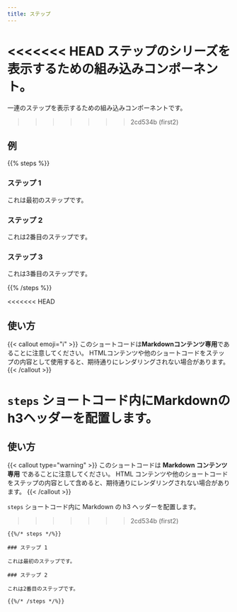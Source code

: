 ```yaml
---
title: ステップ
---
```


<<<<<<< HEAD
ステップのシリーズを表示するための組み込みコンポーネント。
=======
一連のステップを表示するための組み込みコンポーネントです。
>>>>>>> 2cd534b (first2)

## 例

{{% steps %}}

### ステップ 1

これは最初のステップです。

### ステップ 2

これは2番目のステップです。

### ステップ 3

これは3番目のステップです。

{{% /steps %}}

<<<<<<< HEAD
## 使い方

{{< callout emoji="ℹ️" >}}
  このショートコードは**Markdownコンテンツ専用**であることに注意してください。
  HTMLコンテンツや他のショートコードをステップの内容として使用すると、期待通りにレンダリングされない場合があります。
{{< /callout >}}

`steps` ショートコード内にMarkdownのh3ヘッダーを配置します。
=======

## 使い方

{{< callout type="warning" >}}
  このショートコードは **Markdown コンテンツ専用** であることに注意してください。
  HTML コンテンツや他のショートコードをステップの内容として含めると、期待通りにレンダリングされない場合があります。
{{< /callout >}}

`steps` ショートコード内に Markdown の h3 ヘッダーを配置します。
>>>>>>> 2cd534b (first2)

```
{{%/* steps */%}}

### ステップ 1

これは最初のステップです。

### ステップ 2

これは2番目のステップです。

{{%/* /steps */%}}
```